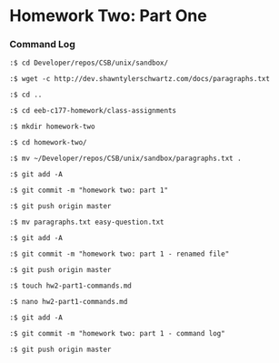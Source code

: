 # Homework Two: Part One

### Command Log


`:$ cd Developer/repos/CSB/unix/sandbox/`

`:$ wget -c http://dev.shawntylerschwartz.com/docs/paragraphs.txt`

`:$ cd ..`

`:$ cd eeb-c177-homework/class-assignments` 

`:$ mkdir homework-two`

`:$ cd homework-two/`

`:$ mv ~/Developer/repos/CSB/unix/sandbox/paragraphs.txt .`

`:$ git add -A`

`:$ git commit -m "homework two: part 1"`

`:$ git push origin master`

`:$ mv paragraphs.txt easy-question.txt`

`:$ git add -A`

`:$ git commit -m "homework two: part 1 - renamed file"`

`:$ git push origin master`

`:$ touch hw2-part1-commands.md`

`:$ nano hw2-part1-commands.md`

`:$ git add -A`

`:$ git commit -m "homework two: part 1 - command log"`

`:$ git push origin master`
